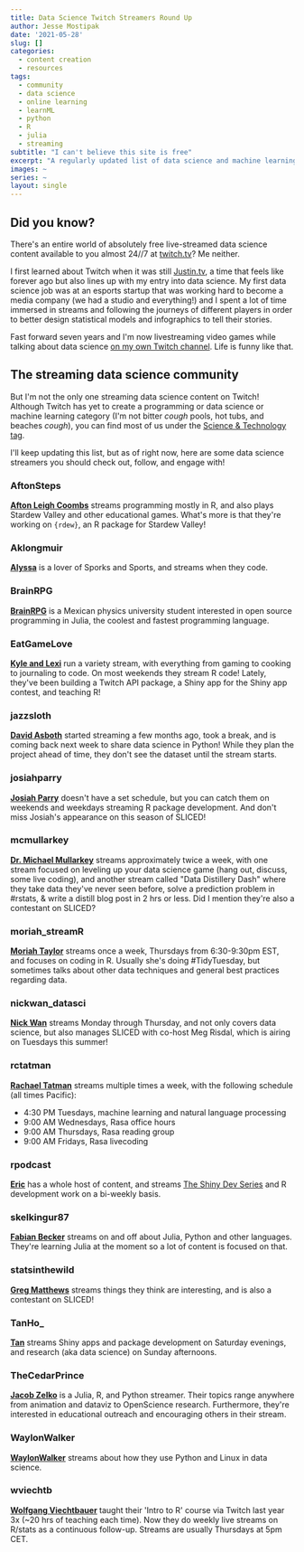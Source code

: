 ```yaml
---
title: Data Science Twitch Streamers Round Up
author: Jesse Mostipak
date: '2021-05-28'
slug: []
categories:
  - content creation
  - resources
tags:
  - community
  - data science
  - online learning
  - learnML
  - python
  - R
  - julia
  - streaming
subtitle: "I can't believe this site is free"
excerpt: "A regularly updated list of data science and machine learning Twitch streamers, coding in R, Python, and//or Julia!"
images: ~
series: ~
layout: single
---
```

## Did you know?
There's an entire world of absolutely free live-streamed data science content 
available to you almost 24//7 at [twitch.tv](www.twitch.tv)? 
Me neither. 

I first learned about Twitch when it was still [Justin.tv](https://en.wikipedia.org/wiki/Justin.tv), 
a time that feels like forever ago but also lines up with my entry into data science. 
My first data science job was at an esports startup that was working hard to become a media company (we had a studio and everything!) and I spent a lot of time immersed in streams and following the journeys of different players in order to better design statistical models and infographics to tell their stories.  

Fast forward seven years and I'm now livestreaming video games while talking about data science [on my own Twitch channel](https://www.twitch.tv/kierisi). Life is funny like that.  

## The streaming data science community
But I'm not the only one streaming data science content on Twitch! Although Twitch has yet to create a programming or data science or machine learning category (I'm not bitter *cough* pools, hot tubs, and beaches *cough*), you can find most of us under the [Science & Technology tag](https://www.twitch.tv/directory/game/Science%20%26%20Technology).  

I'll keep updating this list, but as of right now, here are some data science streamers you should check out, follow, and engage with!   

### AftonSteps
**[Afton Leigh Coombs](https://www.twitch.tv/aftonsteps)** streams programming mostly in R, and also plays Stardew Valley and other educational games. 
What's more is that they're working on `{rdew}`, an R package for Stardew Valley!

### Aklongmuir
**[Alyssa](https://www.twitch.tv/aklongmuir)** is a lover of Sporks and Sports, and streams when they code.

### BrainRPG
**[BrainRPG](https://www.twitch.tv/BrainRPG)** is a Mexican physics university student interested in open source programming in Julia, the coolest and fastest programming language.

### EatGameLove
**[Kyle and Lexi](https://www.twitch.tv/theeatgamelove)** run a variety stream, with everything from gaming to cooking to journaling to code. On most weekends they stream R code! Lately, they've been building a Twitch API package, a Shiny app for the Shiny app contest, and teaching R!

### jazzsloth
**[David Asboth](https://www.twitch.tv/jazzsloth)** started streaming a few months ago, took a break, and is coming back next week to share data science in Python!
While they plan the project ahead of time, they don't see the dataset until the stream starts.

### josiahparry
**[Josiah Parry](https://www.twitch.tv/josiahparry)** doesn't have a set schedule, but you can catch them on weekends and weekdays streaming R package development. And don't miss Josiah's appearance on this season of SLICED!

### mcmullarkey 
**[Dr. Michael Mullarkey](https://www.twitch.tv/mcmullarkey)** streams approximately twice a week, with one stream focused  on leveling up your data science game (hang out, discuss, some live coding), and another stream called "Data Distillery Dash" where they take data they've never seen before, solve a prediction problem in #rstats, & write a distill blog post in 2 hrs or less. Did I mention they're also a contestant on SLICED?

### moriah_streamR
**[Moriah Taylor](https://www.twitch.tv/mcmullarkey)** streams once a week, Thursdays from 6:30-9:30pm EST, and focuses on coding in R. 
Usually she's doing #TidyTuesday, but sometimes talks about other data techniques and general best practices regarding data.  

### nickwan_datasci
**[Nick Wan](https://www.twitch.tv/nickwan_datasci)** streams Monday through Thursday, and not only covers data science, but also manages SLICED with co-host Meg Risdal, which is airing on Tuesdays this summer!

### rctatman
**[Rachael Tatman](https://www.twitch.tv/rctatman/)** streams multiple times a week, with the following schedule (all times Pacific):  

* 4:30 PM Tuesdays, machine learning and natural language processing
* 9:00 AM Wednesdays, Rasa office hours
* 9:00 AM Thursdays, Rasa reading group
* 9:00 AM Fridays, Rasa livecoding

### rpodcast
**[Eric](https://www.twitch.tv/rpodcast)** has a whole host of content, and streams [The Shiny Dev Series](https://twitter.com/shinydevseries) and R development work on a bi-weekly basis.

### skelkingur87
**[Fabian Becker](https://www.twitch.tv/skelkingur87)** streams on and off about Julia, Python and other languages. They're learning Julia at the moment so a lot of content is focused on that.

### statsinthewild
**[Greg Matthews](https://www.twitch.tv/statsinthewild)** streams things they think are interesting, and is also a contestant on SLICED!

### TanHo_
**[Tan](https://www.twitch.tv/tanho_)** streams Shiny apps and package development on Saturday evenings, and research (aka data science) on Sunday afternoons.

### TheCedarPrince
**[Jacob Zelko](https://www.twitch.tv/thecedarprince)** is a Julia, R, and Python streamer. Their topics range anywhere from animation and dataviz to OpenScience research. Furthermore, they're interested in educational outreach and encouraging others in their stream.

### WaylonWalker
**[WaylonWalker](https://www.twitch.tv/waylongwalker)** streams about how they use Python and Linux in data science.

### wviechtb
**[Wolfgang Viechtbauer](https://www.twitch.tv/wviechtb)** taught their 'Intro to R' course via Twitch last year 3x (~20 hrs of teaching each time). Now they do weekly live streams on R/stats as a continuous follow-up. Streams are usually Thursdays at 5pm CET. 
